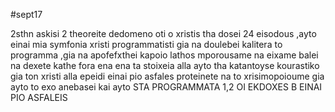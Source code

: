 #sept17

2sthn askisi 2 theoreite dedomeno oti o xristis tha dosei 24 eisodous ,ayto einai mia symfonia xristi programmatisti gia na doulebei kalitera to programma ,gia na apofefxthei kapoio lathos mporousame na eixame balei na dexete kathe fora ena ena ta stoixeia alla ayto tha katantoyse kourastiko gia ton xristi alla epeidi einai pio asfales proteinete na to xrisimopoioume gia ayto to exo anebasei kai ayto
STA PROGRAMMATA 1,2 OI EKDOXES B EINAI PIO ASFALEIS

